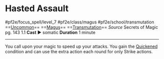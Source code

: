 # Hasted Assault
#pf2e/focus_spell/level_7 #pf2e/class/magus #pf2e/school/transmutation 
==[Uncommon](rules/traits/uncommon.md)== ==[Magus](../../../Traits/Magus.md)== ==[Transmutation](rules/traits/transmutation.md)==
*Source* Secrets of Magic pg. 143 1.1
**Cast** ► somatic
**Duration** 1 minute

---
You call upon your magic to speed up your attacks. You gain the [Quickened](../../../Conditions/Quickened.md) condition and can use the extra action each round for only Strike actions.